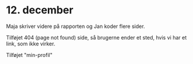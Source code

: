 # 12. december

Maja skriver videre på rapporten og Jan koder flere sider.


Tilføjet 404 (page not found) side, så brugerne ender et sted, hvis vi har et link, som ikke virker.

Tilføjet "min-profil"